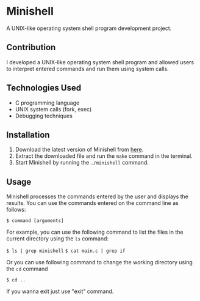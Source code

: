 # Minishell

A UNIX-like operating system shell program development project.

## Contribution

I developed a UNIX-like operating system shell program and allowed users to interpret entered
commands and run them using system calls.

## Technologies Used

* C programming language
* UNIX system calls (fork, exec)
* Debugging techniques

## Installation

1. Download the latest version of Minishell from [here](https://github.com/kpaxlive/Minishell).
2. Extract the downloaded file and run the `make` command in the terminal.
3. Start Minishell by running the `./minishell` command.

## Usage

Minishell processes the commands entered by the user and displays the results. You can use the commands entered on the command line as follows:

`$ command [arguments]`

For example, you can use the following command to list the files in the current directory using the `ls` command:

`$ ls | grep minishell`
`$ cat main.c | grep if`

Or you can use following command to change the working directory using the `cd` command

`$ cd ..`

If you wanna exit just use "exit" command.

